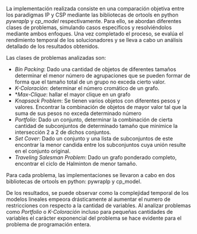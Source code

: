 La implementación realizada consiste en una comparación objetiva entre los paradigmas IP y CSP mediante las bibliotecas de ortools en python *pywraplp* y *cp_model* respectivamente. Para ello, se abordan diferentes clases de problemas, simulando casos específicos y resolviéndolos mediante ambos enfoques. Una vez completado el proceso, se evalúa el rendimiento temporal de los solucionadores y se lleva a cabo un análisis detallado de los resultados obtenidos.

Las clases de problemas analizadas son: 
- *Bin Packing*: Dado una cantidad de objetos de diferentes tamaños determinar el menor número de agrupaciones que se pueden formar de forma que el tamaño total de un grupo no exceda cierto valor.
- *K-Coloración*: determinar el número cromático de un grafo.
- **Max-Clique*: hallar el mayor clique en un grafo
- *Knapsack Problem*: Se tienen varios objetos con diferentes pesos y valores. Encontrar la combinación de objetos de mayor valor tal que la suma de sus pesos no exceda determinado número 
- *Portfolio*: Dado un conjunto, determinar la combinación de cierta cantidad de subconjuntos de determinado tamaño que minimice la intersección 2 a 2 de dichos conjuntos.
- *Set Cover*: Dado un conjunto y una lista de subconjuntos de este encontrar la menor candida entre los subconjuntos cuya unión resulte en el conjunto original.
- *Traveling Salesman Problem*: Dado un grafo ponderado completo, encontrar el ciclo de Halminton de menor tamaño.

Para cada problema, las implementaciones se llevaron a cabo en dos bibliotecas de ortools en python: pywraplp y cp_model.

De los resultados, se puede observar como la complejidad temporal de los modelos lineales empeora drásticamente al aumentar el numero de restricciones con respecto a la cantidad de variables. Al analizar problemas como *Portfolio* o *K-Coloración* incluso para pequeñas cantidades de variables el carácter exponencial del problema se hace evidente para el problema de programación entera.